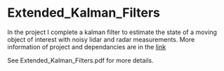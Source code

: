 # Extended_Kalman_Filters

In the project I complete a kalman filter to estimate the state of a moving object of interest with noisy lidar and radar measurements. More information of project and dependancies are in the [link](https://github.com/udacity/CarND-Extended-Kalman-Filter-Project)

See Extended_Kalman_Filters.pdf for more details.
